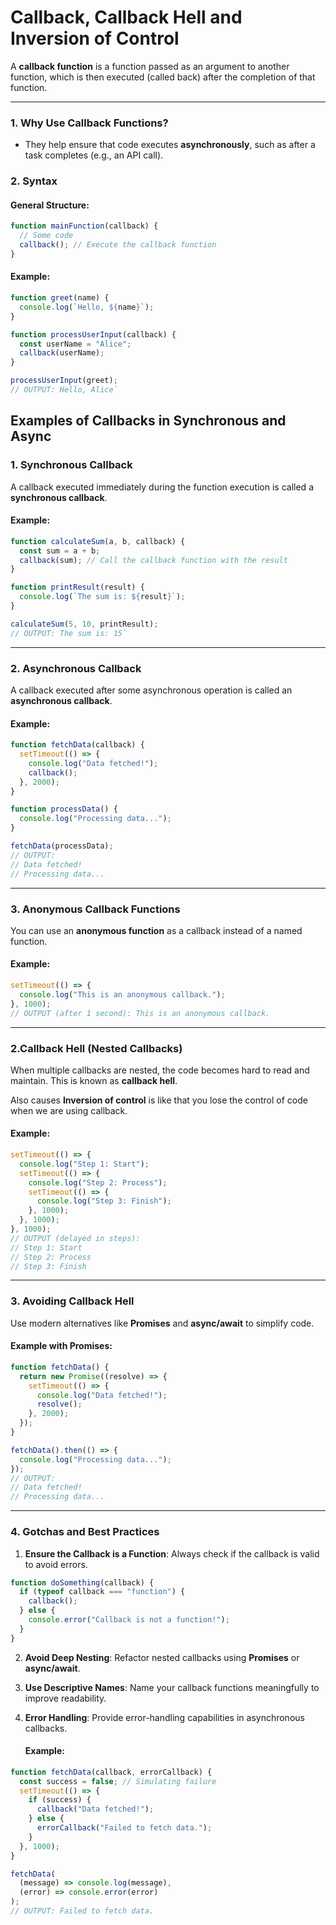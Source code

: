 # Callback, Callback Hell and Inversion of Control

A **callback function** is a function passed as an argument to another function, which is then executed (called back) after the completion of that function.

---

### **1. Why Use Callback Functions?**

- They help ensure that code executes **asynchronously**, such as after a task completes (e.g., an API call).

### **2. Syntax**

#### General Structure:

```javascript
function mainFunction(callback) {
  // Some code
  callback(); // Execute the callback function
}
```

#### Example:

```javascript
function greet(name) {
  console.log(`Hello, ${name}`);
}

function processUserInput(callback) {
  const userName = "Alice";
  callback(userName);
}

processUserInput(greet);
// OUTPUT: Hello, Alice`
```

## Examples of Callbacks in Synchronous and Async

### **1. Synchronous Callback**

A callback executed immediately during the function execution is called a **synchronous callback**.

#### Example:

```javascript
function calculateSum(a, b, callback) {
  const sum = a + b;
  callback(sum); // Call the callback function with the result
}

function printResult(result) {
  console.log(`The sum is: ${result}`);
}

calculateSum(5, 10, printResult);
// OUTPUT: The sum is: 15`
```

---

### **2. Asynchronous Callback**

A callback executed after some asynchronous operation is called an **asynchronous callback**.

#### Example:

```javascript
function fetchData(callback) {
  setTimeout(() => {
    console.log("Data fetched!");
    callback();
  }, 2000);
}

function processData() {
  console.log("Processing data...");
}

fetchData(processData);
// OUTPUT:
// Data fetched!
// Processing data...
```

---

### **3. Anonymous Callback Functions**

You can use an **anonymous function** as a callback instead of a named function.

#### Example:

```javascript
setTimeout(() => {
  console.log("This is an anonymous callback.");
}, 1000);
// OUTPUT (after 1 second): This is an anonymous callback.
```

---

### **2.Callback Hell (Nested Callbacks)**

When multiple callbacks are nested, the code becomes hard to read and maintain. This is known as **callback hell**.

Also causes **Inversion of control** is like that you lose the control of code when we are using callback.

#### Example:

```javascript
setTimeout(() => {
  console.log("Step 1: Start");
  setTimeout(() => {
    console.log("Step 2: Process");
    setTimeout(() => {
      console.log("Step 3: Finish");
    }, 1000);
  }, 1000);
}, 1000);
// OUTPUT (delayed in steps):
// Step 1: Start
// Step 2: Process
// Step 3: Finish
```

---

### **3. Avoiding Callback Hell**

Use modern alternatives like **Promises** and **async/await** to simplify code.

#### Example with Promises:

```javascript
function fetchData() {
  return new Promise((resolve) => {
    setTimeout(() => {
      console.log("Data fetched!");
      resolve();
    }, 2000);
  });
}

fetchData().then(() => {
  console.log("Processing data...");
});
// OUTPUT:
// Data fetched!
// Processing data...
```

---

### **4. Gotchas and Best Practices**

1.  **Ensure the Callback is a Function**: Always check if the callback is valid to avoid errors.

```javascript
function doSomething(callback) {
  if (typeof callback === "function") {
    callback();
  } else {
    console.error("Callback is not a function!");
  }
}
```

2.  **Avoid Deep Nesting**: Refactor nested callbacks using **Promises** or **async/await**.
3.  **Use Descriptive Names**: Name your callback functions meaningfully to improve readability.
4.  **Error Handling**: Provide error-handling capabilities in asynchronous callbacks.

    #### Example:

```javascript
function fetchData(callback, errorCallback) {
  const success = false; // Simulating failure
  setTimeout(() => {
    if (success) {
      callback("Data fetched!");
    } else {
      errorCallback("Failed to fetch data.");
    }
  }, 1000);
}

fetchData(
  (message) => console.log(message),
  (error) => console.error(error)
);
// OUTPUT: Failed to fetch data.
```
